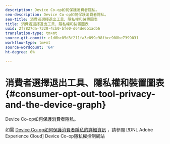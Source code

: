 ```yaml
---
description: Device Co-op如何保護消費者隱私。
seo-description: Device Co-op如何保護消費者隱私。
seo-title: 消費者選擇退出工具、隱私權和裝置圖表
title: 消費者選擇退出工具、隱私權和裝置圖表
uuid: 2f7827da-7320-4cb0-bfe0-d64de6b1adb6
translation-type: tm+mt
source-git-commit: c1d0bc05d3f211fa3e899e98fbcc908be7399031
workflow-type: tm+mt
source-wordcount: '64'
ht-degree: 0%

---
```



# 消費者選擇退出工具、隱私權和裝置圖表{#consumer-opt-out-tool-privacy-and-the-device-graph}

Device Co-op如何保護消費者隱私。

如需 [Device Co-op如何保護消費者隱私的詳細資訊](https://cross-device-privacy.adobe.com/) ，請參閱 [!DNL Adobe Experience Cloud] Device Co-op隱私權控制網站
